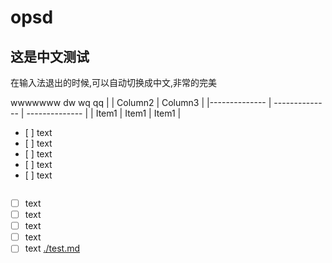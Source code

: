 # opsd

## 这是中文测试

在输入法退出的时候,可以自动切换成中文,非常的完美

wwwwwww
dw
wq
qq
|   | Column2   | Column3   |
|-------------- | -------------- | -------------- |
| Item1    | Item1     | Item1     |

*   \[ ] text
*   \[ ] text
*   \[ ] text
*   \[ ] text
*   \[ ] text

```lua


```
- [ ] text
- [ ] text
- [ ] text
- [ ] text
- [ ] text
[./test.md](url) 
